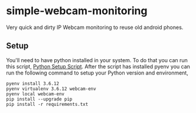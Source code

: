 # simple-webcam-monitoring
Very quick and dirty IP Webcam monitoring to reuse old android phones.

## Setup
You'll need to have python installed in your system. To do that you can run
this script, [Python Setup Script](https://github.com/Eggertron/python-setup]). After the script has
installed pyenv you can run the following command to setup your Python version and environment,
```
pyenv install 3.6.12
pyenv virtualenv 3.6.12 webcam-env
pyenv local webcam-env
pip install --upgrade pip
pip install -r requirements.txt
```


